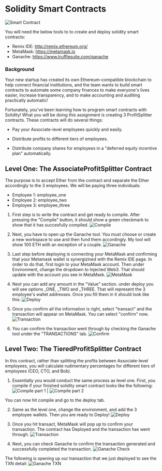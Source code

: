 # Solidity Smart Contracts

![Smart Contract](./Screenshots/smart_contracts.png) 

You will need the below tools to to create and deploy solidity smart contracts:
  - Remix IDE: http://remix.ethereum.org/
  - MetaMask: https://metamask.io
  - Ganache: https://www.trufflesuite.com/ganache

### Background

Your new startup has created its own Ethereum-compatible blockchain to help connect financial institutions, and the team wants to build smart contracts to automate some company finances to make everyone's lives easier, increase transparency, and to make accounting and auditing practically automatic!

Fortunately, you've been learning how to program smart contracts with Solidity! What you will be doing this assignment is creating 3 ProfitSplitter contracts. These contracts will do several things:

 - Pay your Associate-level employees quickly and easily.

 - Distribute profits to different tiers of employees.

 - Distribute company shares for employees in a "deferred equity incentive plan" automatically.

## Level One: The AssociateProfitSplitter Contract

The purpose is to accept Ether from the contract and separate the Ether accordingly to the 3 employees. We will be paying three individuals:
 - Employee 1: employee_one
 - Employee 2: employee_two
 - Employee 3: employee_three

1. First step is to write the contract and get ready to compile. After pressing the "Compile" button, it should show a green checkmark to show that it has succesfully compiled.
![Compile](./Screenshots/Associate_profit_compile.png) 

2. Next, you have to open up the Ganache tool. You must choose or create a new workspace to use and then fund them accordingly. My tool will show 100 ETH with an exception of a couple. 
![Ganache](./Screenshots/Associate_profit_ganache.png) 

3. Last step before deploying is connecting your MetaMask and confirming that your Metamask wallet is synergizined with the Remix IDE page. In order to do that, first login to your MetaMask account. Then under Environment, change the dropdown to Injected Web3. That should update with the account you see in MetaMask. 
![MetaMask](./Screenshots/Associate_profit_metamask.png) 

4. Next you can add any amount in the "Value" section. under deploy you will see options _ONE, _TWO and _THREE. That will represent the 3 employee's wallet addresses. Once you fill them in it should look like this:
![Deploy](./Screenshots/Associate_profit_deploy.png) 

5. Once you confirm all the information is right, select "transact" and the transaction will appear on MetaMask. You can select "confirm" now.
![Transaction](./Screenshots/Associate_profit_transact.png) 

6. You can confirm the transaction went through by checking the Ganache tool under the "TRANSACTIONS" tab.
![Confirm](./Screenshots/Associate_profit_confirm.png) 

## Level Two: The TieredProfitSplitter Contract

In this contract, rather than splitting the profits between Associate-level employees, you will calculate rudimentary percentages for different tiers of employees (CEO, CTO, and Bob).

1. Essentially you would conduct the same process as level one. First, you compile if your finished solidity smart contract looks like the following:
![Compile part 1](./Screenshots/Tired_profit_compile1.png) | ![Compile part 2](./Screenshots/Tired_profit_compile2.png) 

You can now hit compile and go to the deploy tab.

2. Same as the level one, change the environment, and add the 3 employee wallets. Then you are ready to Deploy!
![Deploy](./Screenshots/Tired_profit_deploy.png)

3. Once you hit transact, MetaMask will pop up to confirm your transaction. The contract has Deployed and the transaction has went through.
![Transaction](./Screenshots/Tired_profit_transact.png)

4. Next, you can check Ganache to confirm the transaction generated and successfully completed the transaction.
![Ganache Check](./Screenshots/Tired_profit_ganache.png)

The following is opening up our transaction that we just deployed to see the TXN detail:
![Ganache TXN](./Screenshots/Tired_profit_txn.png)
